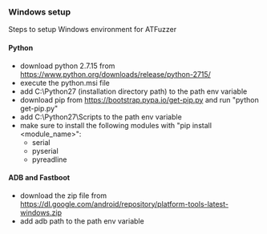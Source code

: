 ### Windows setup

Steps to setup Windows environment for ATFuzzer

#### Python
- download python 2.7.15 from https://www.python.org/downloads/release/python-2715/
- execute the python<version>.msi file
- add C:\Python27 (installation directory path) to the path env variable 
- download pip from https://bootstrap.pypa.io/get-pip.py and run "python get-pip.py"
- add C:\Python27\Scripts to the path env variable
- make sure to install the following modules with "pip install <module_name>":
  - serial
  - pyserial
  - pyreadline

#### ADB and Fastboot
- download the zip file from https://dl.google.com/android/repository/platform-tools-latest-windows.zip
- add adb path to the path env variable
